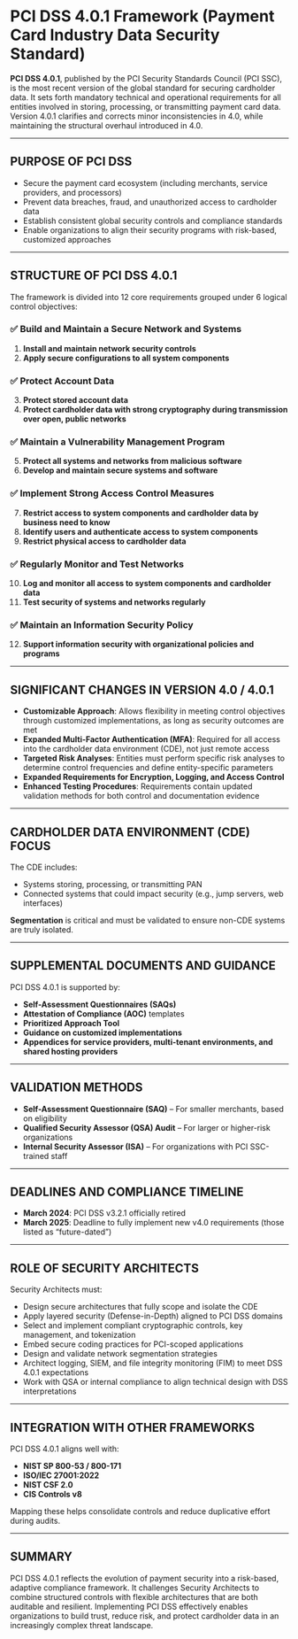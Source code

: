 # PCI DSS 4.0.1 Framework (Payment Card Industry Data Security Standard)

**PCI DSS 4.0.1**, published by the PCI Security Standards Council (PCI SSC), is the most recent version of the global standard for securing cardholder data. It sets forth mandatory technical and operational requirements for all entities involved in storing, processing, or transmitting payment card data. Version 4.0.1 clarifies and corrects minor inconsistencies in 4.0, while maintaining the structural overhaul introduced in 4.0.

---

## PURPOSE OF PCI DSS

- Secure the payment card ecosystem (including merchants, service providers, and processors)
- Prevent data breaches, fraud, and unauthorized access to cardholder data
- Establish consistent global security controls and compliance standards
- Enable organizations to align their security programs with risk-based, customized approaches

---

## STRUCTURE OF PCI DSS 4.0.1

The framework is divided into 12 core requirements grouped under 6 logical control objectives:

### ✅ Build and Maintain a Secure Network and Systems
1. **Install and maintain network security controls**
2. **Apply secure configurations to all system components**

### ✅ Protect Account Data
3. **Protect stored account data**
4. **Protect cardholder data with strong cryptography during transmission over open, public networks**

### ✅ Maintain a Vulnerability Management Program
5. **Protect all systems and networks from malicious software**
6. **Develop and maintain secure systems and software**

### ✅ Implement Strong Access Control Measures
7. **Restrict access to system components and cardholder data by business need to know**
8. **Identify users and authenticate access to system components**
9. **Restrict physical access to cardholder data**

### ✅ Regularly Monitor and Test Networks
10. **Log and monitor all access to system components and cardholder data**
11. **Test security of systems and networks regularly**

### ✅ Maintain an Information Security Policy
12. **Support information security with organizational policies and programs**

---

## SIGNIFICANT CHANGES IN VERSION 4.0 / 4.0.1

- **Customizable Approach**: Allows flexibility in meeting control objectives through customized implementations, as long as security outcomes are met
- **Expanded Multi-Factor Authentication (MFA)**: Required for all access into the cardholder data environment (CDE), not just remote access
- **Targeted Risk Analyses**: Entities must perform specific risk analyses to determine control frequencies and define entity-specific parameters
- **Expanded Requirements for Encryption, Logging, and Access Control**
- **Enhanced Testing Procedures**: Requirements contain updated validation methods for both control and documentation evidence

---

## CARDHOLDER DATA ENVIRONMENT (CDE) FOCUS

The CDE includes:
- Systems storing, processing, or transmitting PAN
- Connected systems that could impact security (e.g., jump servers, web interfaces)

**Segmentation** is critical and must be validated to ensure non-CDE systems are truly isolated.

---

## SUPPLEMENTAL DOCUMENTS AND GUIDANCE

PCI DSS 4.0.1 is supported by:
- **Self-Assessment Questionnaires (SAQs)**
- **Attestation of Compliance (AOC)** templates
- **Prioritized Approach Tool**
- **Guidance on customized implementations**
- **Appendices for service providers, multi-tenant environments, and shared hosting providers**

---

## VALIDATION METHODS

- **Self-Assessment Questionnaire (SAQ)** – For smaller merchants, based on eligibility
- **Qualified Security Assessor (QSA) Audit** – For larger or higher-risk organizations
- **Internal Security Assessor (ISA)** – For organizations with PCI SSC-trained staff

---

## DEADLINES AND COMPLIANCE TIMELINE

- **March 2024**: PCI DSS v3.2.1 officially retired
- **March 2025**: Deadline to fully implement new v4.0 requirements (those listed as “future-dated”)

---

## ROLE OF SECURITY ARCHITECTS

Security Architects must:
- Design secure architectures that fully scope and isolate the CDE
- Apply layered security (Defense-in-Depth) aligned to PCI DSS domains
- Select and implement compliant cryptographic controls, key management, and tokenization
- Embed secure coding practices for PCI-scoped applications
- Design and validate network segmentation strategies
- Architect logging, SIEM, and file integrity monitoring (FIM) to meet DSS 4.0.1 expectations
- Work with QSA or internal compliance to align technical design with DSS interpretations

---

## INTEGRATION WITH OTHER FRAMEWORKS

PCI DSS 4.0.1 aligns well with:
- **NIST SP 800-53 / 800-171**
- **ISO/IEC 27001:2022**
- **NIST CSF 2.0**
- **CIS Controls v8**

Mapping these helps consolidate controls and reduce duplicative effort during audits.

---

## SUMMARY

PCI DSS 4.0.1 reflects the evolution of payment security into a risk-based, adaptive compliance framework. It challenges Security Architects to combine structured controls with flexible architectures that are both auditable and resilient. Implementing PCI DSS effectively enables organizations to build trust, reduce risk, and protect cardholder data in an increasingly complex threat landscape.


